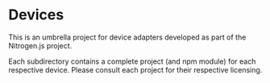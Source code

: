 # Devices

This is an umbrella project for device adapters developed as part of the Nitrogen.js project.

Each subdirectory contains a complete project (and npm module) for each respective device.  Please consult each project for their respective licensing.